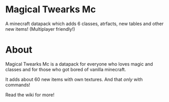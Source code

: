 # Magical Twearks Mc
A minecraft datapack which adds 6 classes, atrfacts, new tables and other new items! (Multiplayer friendly!)

# About
Magical Twearks Mc is a datapack for everyone who loves magic and classes and for those who got bored of vanilla minecraft.

It adds about 60 new items with own textures. 
And that *only* with commands!

Read the wiki for more!
